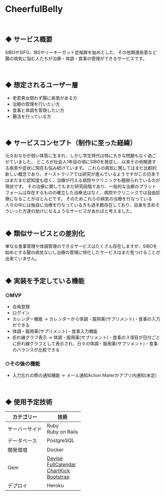 # CheerfulBelly

<br>

## ◆ サービス概要

SIBOやSIFO、IBSやリーキーガット症候群を始めとした、その他関連疾患など腸の病気に悩む人たちが治療・体調・食事の管理ができるサービスです。

<br>

## ◆ 想定されるユーザー層

- 老若男女問わず腸に疾患がある方
- 治療の管理を行いたい方
- 食事と体調を管理したい方
- 腸活を行っている方
<br>

## ◆ サービスコンセプト（制作に至った経緯）

  元々おなかが弱い体質に生まれ、しかし学生時代は特に大きな問題もなく過ごせていました。
ところが社会人1年目の頃にSIBOを発症し、以来その他関連する疾患や症状に現在も悩み続けています。
これらの病気に関してはまだ比較的新しい概念であり、オーストラリアでは研究が進んでいるようですがこの日本ではまだまだ認知度も低く、治療が行える病院やクリニックも極限られているのが現状です。
  その治療に関してもまだ研究段階であり、一般的な治療のプラットフォームは存在するものの確立した治療法はなく、病院やクリニックでは自由診療になることがほとんどです。
そのためこれらの病気の治療を行なっている人々の中には独自に治療を行なっている方も過半数存在しており、自身を含めそういった方達の助けになるようなサービスがあればと考えました。
<br>
<br>

## ◆ 類似サービスとの差別化

単なる食事管理や体調管理のできるサービスはたくさん存在しますが、SIBOを始めとする腸の病気ないし治療の管理に特化したサービスはまだ見つけることが出来ていません。
<br>
<br>

## ◆ 実装を予定している機能

### ○MVP

- 会員登録
- ログイン
- カレンダー機能
→ カレンダーから体調・服用薬(サプリメント)・食事の入力ができる
- 体調・服用薬(サプリメント)・食事入力機能
- 折れ線グラフ表示
→ 体調・服用薬(サプリメント)・食事の３項目が日付ごとに折れ線グラフとして表示され、日々の体調・服用薬(サプリメント)・食事のバランスが比較できる

### ○その後の機能

- 入力忘れの際の通知機能
→ メール通知Action Mailerかアプリ内通知(未定)
<br>

## ◆ 使用予定技術

| カテゴリー | 技術 |
| --- | --- |
| サーバーサイド | Ruby<br>Ruby on Rails |
| データベース | PostgreSQL |
| 開発環境 | Docker |
| Gem | [Devise](https://github.com/heartcombo/devise)<br>[FullCalendar](https://fullcalendar.io/)<br>[ChartKick](https://github.com/ankane/chartkick)<br>[Bootstrap](https://getbootstrap.com/) |
| デプロイ | Heroku |
